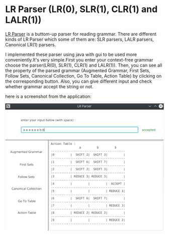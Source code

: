 # LR Parser (LR(0), SLR(1), CLR(1) and LALR(1))
[LR Parser](https://en.wikipedia.org/wiki/LR_parser) is a buttom-up parser for reading grammar. There are different kinds of LR Parser which some of them are: SLR parsers, LALR parsers, Canonical LR(1) parsers.

I implemented these parser using java with gui to be used more conveniently.It's very simple.First you enter your context-free grammar choose the parser(LR(0), SLR(1), CLR(1) and LALR(1)). Then, you can see all the property of the parsed grammar (Augmented Grammar, First Sets, Follow Sets, Canonical Collection, Go To Table, Action Table) by clicking on the corresponding button. Also, you can give different input and check whether grammar accept the string or not.

here is a screenshot from the application:


![LR Parser](demo.png)


